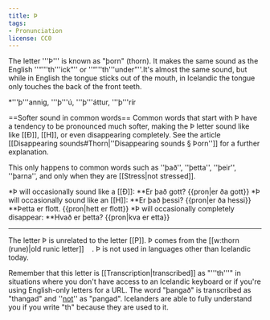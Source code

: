 ```yaml
---
title: Þ
tags:
- Pronunciation
license: CC0
---
```


The letter '''Þ''' is known as "þorn" (thorn). It makes the same sound as the English ''“'''th'''ick”'' or ''“'''th'''under”''.<note>It's almost the same sound, but while in English the tongue sticks out of the mouth, in Icelandic the tongue only touches the back of the front teeth.</note>

*'''þ'''annig, '''þ'''ú, '''þ'''áttur, '''þ'''rír

==Softer sound in common words==
Common words that start with Þ have a tendency to be pronounced much softer, making the Þ letter sound like like [[Ð]], [[H]], or even disappearing completely. See the article [[Disappearing sounds#Thorn|''Disappearing sounds § Þorn'']] for a further explanation.

This only happens to common words such as ''það'', ''þetta'', ''þeir'', ''þarna'', and only when they are [[Stress|not stressed]].

*Þ will occasionally sound like a [[Ð]]:
**Er það gott? {{pron|er ða gott}}
*Þ will occasionally sound like an [[H]]:
**Er það þessi? {{pron|er ða hessi}}
**Þetta er flott. {{pron|hett er flott}}
*Þ will occasionally completely disappear:
**Hvað er þetta? {{pron|kva er etta}}

***

The letter Þ is unrelated to the letter [[P]]. Þ comes from the [[w:thorn (rune)|old runic letter]] <Image src="Runic letter thurisaz.svg " width="12"/>. Þ is not used in languages other than Icelandic today.

Remember that this letter is [[Transcription|transcribed]] as "'''th'''" in situations where you don't have access to an Icelandic keyboard or if you're using English-only letters for a URL. The word "þangað" is transcribed as "thangad" and ''<u>not</u>'' as "pangad". Icelanders are able to fully understand you if you write "th" because they are used to it.


